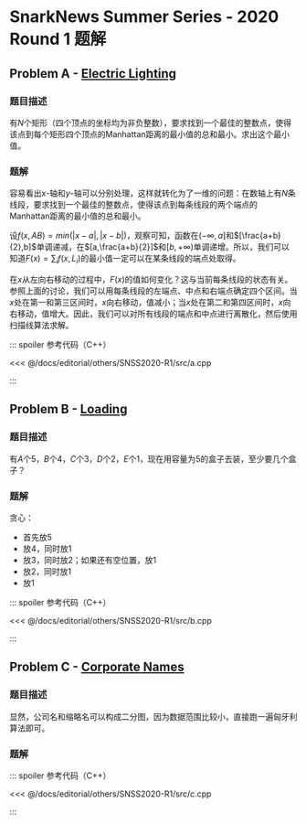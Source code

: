 # SnarkNews Summer Series - 2020 Round 1 题解

## Problem A - [Electric Lighting](https://contest.yandex.com/snss2020/contest/19320/problems/)

### 题目描述

有$N$个矩形（四个顶点的坐标均为非负整数），要求找到一个最佳的整数点，使得该点到每个矩形四个顶点的Manhattan距离的最小值的总和最小。求出这个最小值。

### 题解

容易看出$x$-轴和$y$-轴可以分别处理，这样就转化为了一维的问题：在数轴上有$N$条线段，要求找到一个最佳的整数点，使得该点到每条线段的两个端点的Manhattan距离的最小值的总和最小。

设$f(x,AB)=min(|x-a|,|x-b|)$，观察可知，函数在$(-\infty,a]$和$[\frac{a+b}{2},b]$单调递减，在$[a,\frac{a+b}{2}]$和$[b,+\infty)$单调递增。所以，我们可以知道$F(x)=\sum_if(x,L_i)$的最小值一定可以在某条线段的端点处取得。

在$x$从左向右移动的过程中，$F(x)$的值如何变化？这与当前每条线段的状态有关。参照上面的讨论，我们可以用每条线段的左端点、中点和右端点确定四个区间。当$x$处在第一和第三区间时，$x$向右移动，值减小；当$x$处在第二和第四区间时，$x$向右移动，值增大。因此，我们可以对所有线段的端点和中点进行离散化，然后使用扫描线算法求解。

::: spoiler 参考代码（C++）

<<< @/docs/editorial/others/SNSS2020-R1/src/a.cpp

:::

## Problem B - [Loading](https://contest.yandex.com/snss2020/contest/19320/problems/B/)

### 题目描述

有$A$个$5$，$B$个$4$，$C$个$3$，$D$个$2$，$E$个$1$，现在用容量为$5$的盒子去装，至少要几个盒子？

### 题解

贪心：

- 首先放$5$
- 放$4$，同时放$1$
- 放$3$，同时放$2$；如果还有空位置，放$1$
- 放$2$，同时放$1$
- 放$1$

::: spoiler 参考代码（C++）

<<< @/docs/editorial/others/SNSS2020-R1/src/b.cpp

:::

## Problem C - [Corporate Names](https://contest.yandex.com/snss2020/contest/19320/problems/C/)

### 题目描述

显然，公司名和缩略名可以构成二分图，因为数据范围比较小，直接跑一遍匈牙利算法即可。

### 题解

::: spoiler 参考代码（C++）

<<< @/docs/editorial/others/SNSS2020-R1/src/c.cpp

:::
